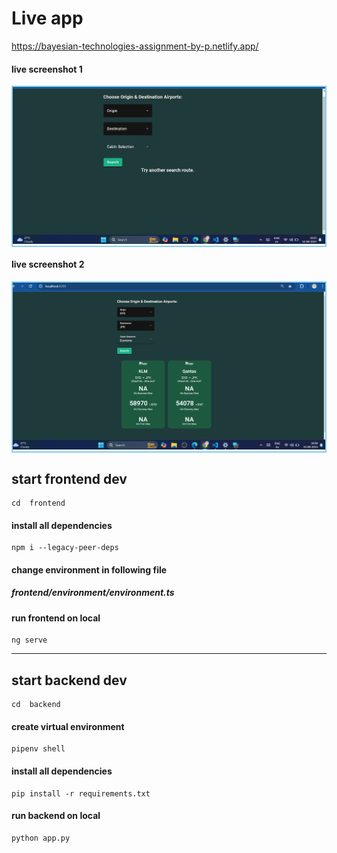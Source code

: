 # Live app

https://bayesian-technologies-assignment-by-p.netlify.app/

#### live screenshot 1

<div style="border: 2px solid skyblue">
<img src="./images/screenshot-1.png">
</div>

#### live screenshot 2

<div style="border: 2px solid skyblue">
<img src="./images/screenshot-2.png">
</div>

## start frontend dev

```
cd  frontend
```

#### install all dependencies

```
npm i --legacy-peer-deps
```

#### change environment in following file

##### frontend/environment/environment.ts

#### run frontend on local

```
ng serve
```

---

## start backend dev

```
cd  backend
```

#### create virtual environment

```
pipenv shell
```

#### install all dependencies

```
pip install -r requirements.txt
```

#### run backend on local

```
python app.py
```
